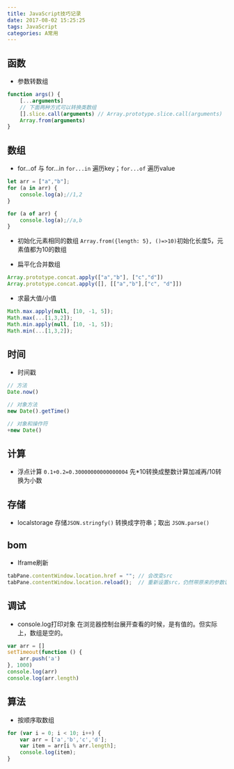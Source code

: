 ```yaml
---
title: JavaScript技巧记录
date: 2017-08-02 15:25:25
tags: JavaScript
categories: A常用
---
```


## 函数
* 参数转数组
```javascript
function args() {
    [...arguments]
    // 下面两种方式可以转换类数组
    [].slice.call(arguments) // Array.prototype.slice.call(arguments)
    Array.from(arguments)
}
```

## 数组
* for...of 与 for...in
`for...in` 遍历key；`for...of` 遍历value
```javascript
let arr = ["a","b"];
for (a in arr) {
    console.log(a);//1,2
}

for (a of arr) {
    console.log(a);//a,b
}
```

* 初始化元素相同的数组
`Array.from({length: 5}, ()=>10)`初始化长度5，元素值都为10的数组

* 扁平化合并数组
```javascript
Array.prototype.concat.apply(["a","b"], ["c","d"])
Array.prototype.concat.apply([], [["a","b"],["c", "d"]])
```

* 求最大值/小值
```javascript
Math.max.apply(null, [10, -1, 5]);
Math.max(...[1,3,2]);
Math.min.apply(null, [10, -1, 5]);
Math.min(...[1,3,2]);
```

## 时间
* 时间戳
```javascript
// 方法
Date.now()

// 对象方法
new Date().getTime()

// 对象和操作符
+new Date()
```

## 计算
* 浮点计算 `0.1+0.2=0.30000000000000004` 先*10转换成整数计算加减再/10转换为小数

## 存储
* localstorage 存储`JSON.stringfy()` 转换成字符串；取出 `JSON.parse()`

## bom
* Iframe刷新
```javascript
tabPane.contentWindow.location.href = ""; // 会改变src
tabPane.contentWindow.location.reload();  // 重新设置src，仍然带原来的参数请求；无法重新设置search
```

## 调试
* console.log打印对象
在浏览器控制台展开查看的时候，是有值的。但实际上，数组是空的。
```javascript
var arr = []
setTimeout(function () {
    arr.push('a')
}, 1000)
console.log(arr)
console.log(arr.length)
```

## 算法
* 按顺序取数组
```javascript
for (var i = 0; i < 10; i++) {
    var arr = ['a','b','c','d'];
    var item = arr[i % arr.length];
    console.log(item);
}
```